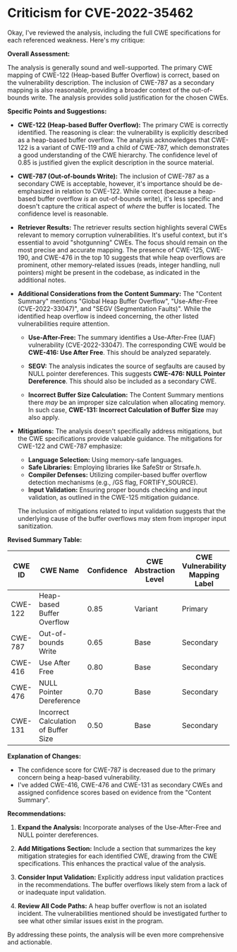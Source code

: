 # Criticism for CVE-2022-35462

Okay, I've reviewed the analysis, including the full CWE specifications for each referenced weakness. Here's my critique:

**Overall Assessment:**

The analysis is generally sound and well-supported. The primary CWE mapping of CWE-122 (Heap-based Buffer Overflow) is correct, based on the vulnerability description. The inclusion of CWE-787 as a secondary mapping is also reasonable, providing a broader context of the out-of-bounds write. The analysis provides solid justification for the chosen CWEs.

**Specific Points and Suggestions:**

*   **CWE-122 (Heap-based Buffer Overflow):** The primary CWE is correctly identified. The reasoning is clear: the vulnerability is explicitly described as a heap-based buffer overflow. The analysis acknowledges that CWE-122 is a variant of CWE-119 and a child of CWE-787, which demonstrates a good understanding of the CWE hierarchy. The confidence level of 0.85 is justified given the explicit description in the source material.

*   **CWE-787 (Out-of-bounds Write):** The inclusion of CWE-787 as a secondary CWE is acceptable, however, it's importance should be de-emphasized in relation to CWE-122. While correct (because a heap-based buffer overflow *is* an out-of-bounds write), it's less specific and doesn't capture the critical aspect of *where* the buffer is located.  The confidence level is reasonable.

*   **Retriever Results:** The retriever results section highlights several CWEs relevant to memory corruption vulnerabilities. It's useful context, but it's essential to avoid "shotgunning" CWEs. The focus should remain on the most precise and accurate mapping. The presence of CWE-125, CWE-190, and CWE-476 in the top 10 suggests that while heap overflows are prominent, other memory-related issues (reads, integer handling, null pointers) might be present in the codebase, as indicated in the additional notes.

* **Additional Considerations from the Content Summary:** The "Content Summary" mentions "Global Heap Buffer Overflow", "Use-After-Free (CVE-2022-33047)", and "SEGV (Segmentation Faults)". While the identified heap overflow is indeed concerning, the other listed vulnerabilities require attention.

    * **Use-After-Free:** The summary identifies a Use-After-Free (UAF) vulnerability (CVE-2022-33047). The corresponding CWE would be **CWE-416: Use After Free**. This should be analyzed separately.

    * **SEGV:** The analysis indicates the source of segfaults are caused by NULL pointer dereferences. This suggests **CWE-476: NULL Pointer Dereference**. This should also be included as a secondary CWE.

    * **Incorrect Buffer Size Calculation:** The Content Summary mentions there *may* be an improper size calculation when allocating memory. In such case, **CWE-131: Incorrect Calculation of Buffer Size** may also apply.

*   **Mitigations:** The analysis doesn't specifically address mitigations, but the CWE specifications provide valuable guidance. The mitigations for CWE-122 and CWE-787 emphasize:

    *   **Language Selection:** Using memory-safe languages.
    *   **Safe Libraries:** Employing libraries like SafeStr or Strsafe.h.
    *   **Compiler Defenses:** Utilizing compiler-based buffer overflow detection mechanisms (e.g., /GS flag, FORTIFY_SOURCE).
    *   **Input Validation:** Ensuring proper bounds checking and input validation, as outlined in the CWE-125 mitigation guidance.

    The inclusion of mitigations related to input validation suggests that the underlying cause of the buffer overflows may stem from improper input sanitization.

**Revised Summary Table:**

| CWE ID  | CWE Name                      | Confidence | CWE Abstraction Level | CWE Vulnerability Mapping Label | CWE-Vulnerability Mapping Notes |
| ------- | ----------------------------- | ---------- | --------------------- | ------------------------------- | ------------------------------- |
| CWE-122 | Heap-based Buffer Overflow      | 0.85       | Variant               | Primary                         | Allowed                         |
| CWE-787 | Out-of-bounds Write           | 0.65       | Base                  | Secondary                       | Allowed                         |
| CWE-416 | Use After Free                | 0.80       | Base                  | Secondary                       | Allowed                         |
| CWE-476 | NULL Pointer Dereference      | 0.70       | Base                  | Secondary                       | Allowed                         |
| CWE-131 | Incorrect Calculation of Buffer Size      | 0.50       | Base                  | Secondary                       | Allowed                         |

**Explanation of Changes:**

*   The confidence score for CWE-787 is decreased due to the primary concern being a heap-based vulnerability.
*   I've added CWE-416, CWE-476 and CWE-131 as secondary CWEs and assigned confidence scores based on evidence from the "Content Summary".

**Recommendations:**

1.  **Expand the Analysis:** Incorporate analyses of the Use-After-Free and NULL pointer dereferences.

2.  **Add Mitigations Section:**  Include a section that summarizes the key mitigation strategies for each identified CWE, drawing from the CWE specifications. This enhances the practical value of the analysis.

3.  **Consider Input Validation:** Explicitly address input validation practices in the recommendations. The buffer overflows likely stem from a lack of or inadequate input validation.

4.  **Review All Code Paths:** A heap buffer overflow is not an isolated incident. The vulnerabilities mentioned should be investigated further to see what other similar issues exist in the program.

By addressing these points, the analysis will be even more comprehensive and actionable.
